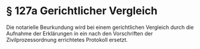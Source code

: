 # § 127a Gerichtlicher Vergleich
Die notarielle Beurkundung wird bei einem gerichtlichen Vergleich durch die Aufnahme der Erklärungen in ein nach den Vorschriften der Zivilprozessordnung errichtetes Protokoll ersetzt.